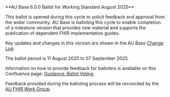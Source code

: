 <div class="note-to-balloters" markdown="1">
**AU Base 6.0.0 Ballot for Working Standard August 2025**

This ballot is opened during this cycle to solicit feedback and approval from the wider community. AU Base is balloting this cycle to enable completion of a milestone version that provides new material and supports the publication of dependent FHIR implementation guides. 

Key updates and changes in this version are shown in the AU Base [Change Log](changes.html).

The ballot period is 11 August 2025 to 07 September 2025.

Information on how to provide feedback for balloters is available on this Confluence page: [Guidance: Ballot Voting](https://confluence.hl7.org/x/HgV0DQ).

Feedback provided during the balloting process will be reconciled by the [AU FHIR Work Group](https://confluence.hl7.org/display/HAFWG).  
</div><!-- note-to-balloters -->